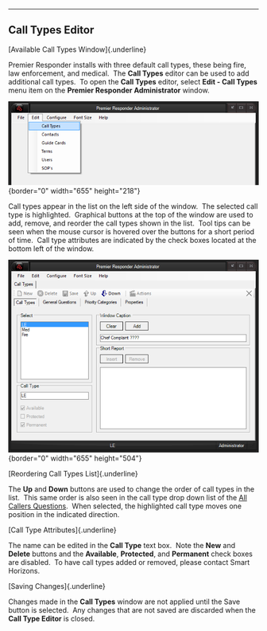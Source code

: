   -----------------------
  **Call Types Editor**
  -----------------------

[Available Call Types Window]{.underline}

Premier Responder installs with three default call types, these being
fire, law enforcement, and medical.  The **Call Types** editor can be
used to add additional call types.  To open the **Call Types** editor,
select **Edit - Call Types** menu item on the **Premier Responder
Administrator** window. 

![](Available%20Call%20Type%20Editor_files/image001.png){border="0"
width="655" height="218"}

Call types appear in the list on the left side of the window.  The
selected call type is highlighted.  Graphical buttons at the top of the
window are used to add, remove, and reorder the call types shown in the
list.  Tool tips can be seen when the mouse cursor is hovered over the
buttons for a short period of time.  Call type attributes are indicated
by the check boxes located at the bottom left of the window.

![](Available%20Call%20Type%20Editor_files/image002.png){border="0"
width="655" height="504"}

[Reordering Call Types List]{.underline}

The **Up** and **Down** buttons are used to change the order of call
types in the list.  This same order is also seen in the call type drop
down list of the [All Callers Questions](All%20Caller%20Questions.htm). 
When selected, the highlighted call type moves one position in the
indicated direction.

[Call Type Attributes]{.underline}

The name can be edited in the **Call Type** text box.  Note the **New**
and **Delete** buttons and the **Available**, **Protected**, and
**Permanent** check boxes are disabled.  To have call types added or
removed, please contact Smart Horizons.

[Saving Changes]{.underline}

Changes made in the **Call Types** window are not applied until the Save
button is selected.  Any changes that are not saved are discarded when
the **Call Type Editor** is closed.
